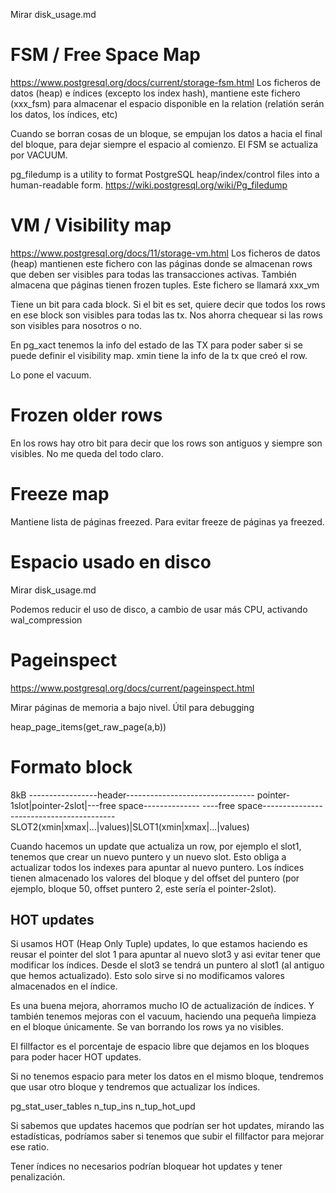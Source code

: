 Mirar disk_usage.md

# FSM / Free Space Map
https://www.postgresql.org/docs/current/storage-fsm.html
Los ficheros de datos (heap) e índices (excepto los index hash), mantiene este fichero (xxx_fsm) para almacenar el espacio disponible en la relation (relatión serán los datos, los índices, etc)

Cuando se borran cosas de un bloque, se empujan los datos a hacia el final del bloque, para dejar siempre el espacio al comienzo.
El FSM se actualiza por VACUUM.

pg_filedump is a utility to format PostgreSQL heap/index/control files into a human-readable form.
https://wiki.postgresql.org/wiki/Pg_filedump


# VM / Visibility map
https://www.postgresql.org/docs/11/storage-vm.html
Los ficheros de datos (heap) mantienen este fichero con las páginas donde se almacenan rows que deben ser visibles para todas las transacciones activas.
También almacena que páginas tienen frozen tuples.
Este fichero se llamará xxx_vm

Tiene un bit para cada block.
Si el bit es set, quiere decir que todos los rows en ese block son visibles para todas las tx.
Nos ahorra chequear si las rows son visibles para nosotros o no.

En pg_xact tenemos la info del estado de las TX para poder saber si se puede definir el visibility map.
xmin tiene la info de la tx que creó el row.

Lo pone el vacuum.


# Frozen older rows
En los rows hay otro bit para decir que los rows son antiguos y siempre son visibles.
No me queda del todo claro.


# Freeze map
Mantiene lista de páginas freezed.
Para evitar freeze de páginas ya freezed.



# Espacio usado en disco
Mirar disk_usage.md

Podemos reducir el uso de disco, a cambio de usar más CPU, activando wal_compression



# Pageinspect
https://www.postgresql.org/docs/current/pageinspect.html

Mirar páginas de memoria a bajo nivel.
Útil para debugging

heap_page_items(get_raw_page(a,b))



# Formato block
8kB
-----------------header--------------------------------
pointer-1slot|pointer-2slot|---free space--------------
----free space-----------------------------------------
SLOT2(xmin|xmax|...|values)|SLOT1(xmin|xmax|...|values)

Cuando hacemos un update que actualiza un row, por ejemplo el slot1, tenemos que crear un nuevo puntero y un nuevo slot.
Esto obliga a actualizar todos los indexes para apuntar al nuevo puntero.
Los índices tienen almacenado los valores del bloque y del offset del puntero (por ejemplo, bloque 50, offset puntero 2, este sería el pointer-2slot).

## HOT updates
Si usamos HOT (Heap Only Tuple) updates, lo que estamos haciendo es reusar el pointer del slot 1 para apuntar al nuevo slot3 y asi evitar tener que modificar los índices.
Desde el slot3 se tendrá un puntero al slot1 (al antiguo que hemos actualizado).
Esto solo sirve si no modificamos valores almacenados en el índice.

Es una buena mejora, ahorramos mucho IO de actualización de índices.
Y también tenemos mejoras con el vacuum, haciendo una pequeña limpieza en el bloque únicamente.
Se van borrando los rows ya no visibles.

El fillfactor es el porcentaje de espacio libre que dejamos en los bloques para poder hacer HOT updates.

Si no tenemos espacio para meter los datos en el mismo bloque, tendremos que usar otro bloque y tendremos que actualizar los índices.

pg_stat_user_tables
n_tup_ins
n_tup_hot_upd

Si sabemos que updates hacemos que podrían ser hot updates, mirando las estadísticas, podríamos saber si tenemos que subir el fillfactor para mejorar ese ratio.

Tener índices no necesarios podrían bloquear hot updates y tener penalización.
